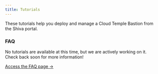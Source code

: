 ```yaml
---
title: Tutorials
---
```


These tutorials help you deploy and manage a Cloud Temple Bastion from the Shiva portal.

<div class="card">
  <h3>FAQ</h3>
  <p>No tutorials are available at this time, but we are actively working on it. Check back soon for more information!</p>
  <a href="../" class="card-link">Access the FAQ page &rarr;</a>
</div>